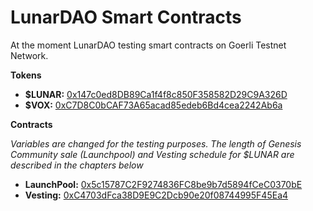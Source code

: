 # LunarDAO Smart Contracts

At the moment LunarDAO testing smart contracts on Goerli Testnet Network.

**Tokens**

* **$LUNAR:** [0x147c0ed8DB89Ca1f4f8c850F358582D29C9A326D](https://goerli.etherscan.io/address/0x147c0ed8DB89Ca1f4f8c850F358582D29C9A326D#code)
* **$VOX:** [0xC7D8C0bCAF73A65acad85edeb6Bd4cea2242Ab6a](https://goerli.etherscan.io/address/0xC7D8C0bCAF73A65acad85edeb6Bd4cea2242Ab6a#code)

**Contracts**

*Variables are changed for the testing purposes. The length of Genesis Community sale (Launchpool) and Vesting schedule for $LUNAR are described in the chapters below*

* **LaunchPool:** [0x5c15787C2F9274836FC8be9b7d5894fCeC0370bE](https://goerli.etherscan.io/address/0x5c15787C2F9274836FC8be9b7d5894fCeC0370bE#code)
* **Vesting:** [0xC4703dFca38D9E9C2Dcb90e20f08744995F45Ea4](https://goerli.etherscan.io/address/0xC4703dFca38D9E9C2Dcb90e20f08744995F45Ea4#code)
